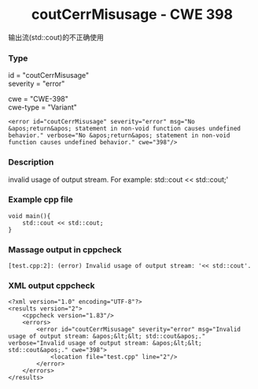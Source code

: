 # <center> coutCerrMisusage - CWE 398

输出流(std::cout)的不正确使用

### Type

id = "coutCerrMisusage"  
severity = "error"

cwe = "CWE-398"  
cwe-type = "Variant"

    <error id="coutCerrMisusage" severity="error" msg="No &apos;return&apos; statement in non-void function causes undefined behavior." verbose="No &apos;return&apos; statement in non-void function causes undefined behavior." cwe="398"/>



### Description

invalid usage of output stream. For example: std::cout << std::cout;'


### Example cpp file

	void main(){
		std::cout << std::cout;
	}

### Massage output in cppcheck

	[test.cpp:2]: (error) Invalid usage of output stream: '<< std::cout'.



### XML output cppcheck

	<?xml version="1.0" encoding="UTF-8"?>
	<results version="2">
	    <cppcheck version="1.83"/>
	    <errors>
	        <error id="coutCerrMisusage" severity="error" msg="Invalid usage of output stream: &apos;&lt;&lt; std::cout&apos;." verbose="Invalid usage of output stream: &apos;&lt;&lt; std::cout&apos;." cwe="398">
	            <location file="test.cpp" line="2"/>
	        </error>
	    </errors>
	</results>